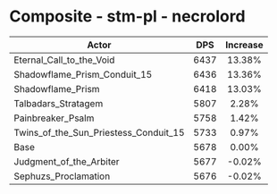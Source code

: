 # Composite - stm-pl - necrolord
| Actor | DPS | Increase |
|---|:---:|:---:|
|Eternal_Call_to_the_Void|6437|13.38%|
|Shadowflame_Prism_Conduit_15|6436|13.36%|
|Shadowflame_Prism|6418|13.03%|
|Talbadars_Stratagem|5807|2.28%|
|Painbreaker_Psalm|5758|1.42%|
|Twins_of_the_Sun_Priestess_Conduit_15|5733|0.97%|
|Base|5678|0.00%|
|Judgment_of_the_Arbiter|5677|-0.02%|
|Sephuzs_Proclamation|5676|-0.02%|
